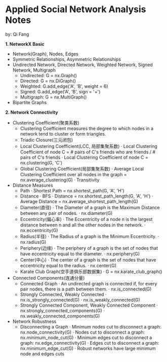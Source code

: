 # **Applied Social Network Analysis Notes**

by: Qi Fang


**1. NetworkX Basic**
   * Network(Graph), Nodes, Edges
   * Symmetric Relationships, Asymmetric Relationships
   * Undirected Network, Directed Network, Weighted Network, Signed Network, Multigraph
       - Undirected: G = nx.Graph()
       - Directed: G = nx.DiGraph()
       - Weighted: G.add_edge('A', 'B', weight = 6)
       - Signed: G.add_edge('A', 'B', sign = '+')
       - Multigraph: G = nx.MultiGraph()
   * Bipartite Graphs


**2. Network Connectivity**
   * Clustering Coefficient(聚类系数)
       - Clustering Coefficient measures the degree to which nodes in a network tend to cluster or form triangles.
       - Triadic Closure(三元闭包)
       - Local Clustering Coefficient(LCC, 局部集聚系数)
         · Local Clustering Coefficient of node C = # pairs of C's friends who are friends / # pairs of C's friends
         · Local Clustering Coefficient of node C = nx.clustering(G, 'C')
       - Global Clustering Coefficient(局部集聚系数)
         · Average Local Clustering Coefficient over all nodes in the graph = nx.average_clustering(G)
         · Transitivity
   * Distance Measures
       - Path
         · Shortest Path = nx.shortest_path(G, 'A', 'H')
       - Distance
         · BFS
         · Distance = nx.shortest_path_length(G, 'A', 'H')
         · Average Distance = nx.average_shortest_path_length(G)
       - Diameter(直径)
         · The Diameter of a graph is the Maximum Distance between any pair of nodes.
         · nx.diameter(G)
       - Eccentricity(偏心率)
         · The Eccentricity of a node n is the largest distance between n and all the other nodes in the network.
         · nx.eccentricity(G)
       - Radius(半径)
         · The Radius of a graph is the Minimum Eccentricity.
         · nx.radius(G)
       - Periphery(边缘)
         · The periphery of a graph is the set of nodes that have eccentricity equal to the diameter.
         · nx.periphery(G)
       - Center(中心)
         · The center of a graph is the set of nodes that have eccentricity equal to the radius.
         · nx.center(G)
       - Karate Club Graph(空手道俱乐部数据集)
         · G = nx.karate_club_graph()
   * Connected Components(连通分量)
       - Connected Graph
         · An undirected graph is connected if, for every pair nodes, there is a path between them.
         · nx.is_connected(G)
       - Strongly Connected, Weakly Connected
         · nx.is_strongly_connected(G)
         · nx.is_weakly_connected(G)
       - Strongly Connected Component, Weakly Connected Component
         · nx.strongly_connected_components(G)
         · nx.weakly_connected_components(G)
   * Network Robustness
       - Disconnecting a Graph
         · Minimum nodes cut to disconnect a graph: nx.node_connectivity(G)
         · Nodes cut to disconnect a graph: nx.minimum_node_cut(G)
         · Minimum edges cut to disconnect a graph: nx.edge_connectivity(G)
         · Edges cut to disconnect a graph: nx.minimum_edge_cut(G)
         · Robust networks have large minimum node and edges cuts
   
   

 
 
 
 
 

